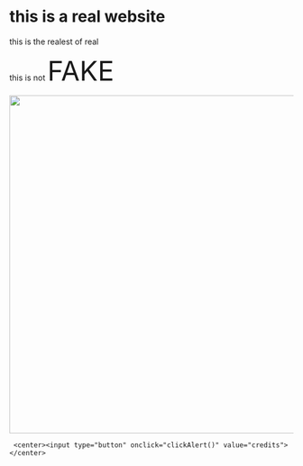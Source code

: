 <!DOCTYPE html> 
<html>
<head>
    <title>100% real not fake</title>
</head>
<body>
    <h1>this is a real website</h1>
    <p>this is the realest of real</p>
    <p> this is not <font size="7"> FAKE </font></p >
 <center><IMG SRC="https://tenor.com/view/get-real-gif-24964437.gif" height="600" width="600"></center>
    <script>
        function clickAlert() {
          alert("the realst person made this #real");
      }
      </script>
      
     <center><input type="button" onclick="clickAlert()" value="credits"></center>
    
     
</body>
<body>
    
</body>

</html>
